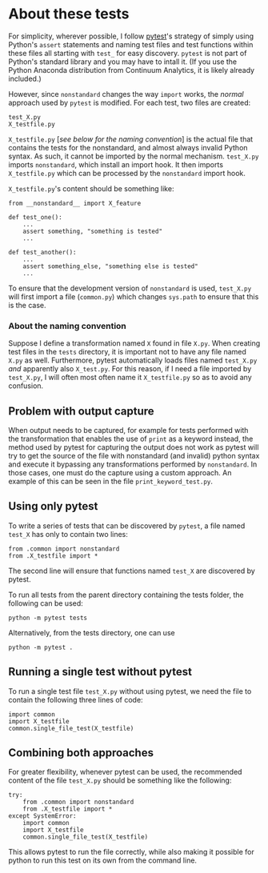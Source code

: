 # About these tests

For simplicity, wherever possible, I follow [pytest](https://docs.pytest.org/en/latest/contents.html)'s strategy of simply using Python's `assert` statements and naming test files and test functions within these files all starting with `test_` for easy discovery. `pytest` is not part of Python's standard library and you may have to intall it. (If you use the Python Anaconda distribution from Continuum Analytics, it is likely already included.)

However, since `nonstandard` changes the way `import` works, the _normal_ approach used by `pytest` is modified.  For each test, two files are created:

    test_X.py
    X_testfile.py

`X_testfile.py` [_see below for the naming convention_] is the actual file that contains the tests for the nonstandard, and almost always invalid Python syntax.  As such, it cannot be imported by the normal mechanism.  `test_X.py` imports `nonstandard`, which install an import hook. It then imports `X_testfile.py` which can be processed by the `nonstandard` import hook.

`X_testfile.py`'s content should be something like:

    from __nonstandard__ import X_feature

    def test_one():
        ...
        assert something, "something is tested"
        ...

    def test_another():
        ...
        assert something_else, "something else is tested"
        ...

To ensure that the development version of `nonstandard` is used, `test_X.py` will first import a file (`common.py`) which changes `sys.path` to ensure that this is the case.

### About the naming convention 

Suppose I define a transformation named `X` found in file `X.py`. When creating test files in the `tests` directory, it is important not to have any file named `X.py` as well.  Furthermore, pytest automatically loads files named `test_X.py` _and_ apparently also `X_test.py`.  For this reason, if I need a file imported by `test_X.py`, I will often most often name it `X_testfile.py` so as to avoid any confusion.

## Problem with output capture

When output needs to be captured, for example for tests performed with the transformation that enables the use of `print` as a keyword instead, the method used by pytest for capturing the output does not work as pytest will try to get the source of the file with nonstandard (and invalid) python syntax and execute it bypassing any transformations performed by `nonstandard`.  In those cases, one must do the capture using a custom approach. An example of this can be seen in the file `print_keyword_test.py`.

## Using only pytest

To write a series of tests that can be discovered by `pytest`, a file named `test_X` has only to contain two lines:

    from .common import nonstandard
    from .X_testfile import *

The second line will ensure that functions named `test_X` are discovered by pytest. 

To run all tests from the parent directory containing the tests folder, the following can be used:

    python -m pytest tests

Alternatively, from the tests directory, one can use 

    python -m pytest .

## Running a single test without pytest 

To run a single test file `test_X.py` without using pytest, we need the file to contain the following three lines of code:

    import common
    import X_testfile
    common.single_file_test(X_testfile)

## Combining both approaches

For greater flexibility, whenever pytest can be used, the recommended content of the file `test_X.py` should be something like the following:

    try:
        from .common import nonstandard
        from .X_testfile import *
    except SystemError:
        import common
        import X_testfile
        common.single_file_test(X_testfile)

This allows pytest to run the file correctly, while also making it possible for python to run this test on its own from the command line.
